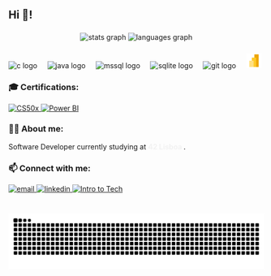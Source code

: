 <h2 align="left">Hi 👋!</h2>

###

<div align="center">
  <img src="https://github-readme-stats.vercel.app/api?username=Stezsz&hide_title=false&hide_rank=false&show_icons=true&include_all_commits=true&count_private=true&disable_animations=false&theme=dracula&locale=en&hide_border=false" height="150" alt="stats graph"  />
  <img src="https://github-readme-stats.vercel.app/api/top-langs?username=Stezsz&locale=en&hide_title=false&layout=compact&card_width=320&langs_count=5&theme=dracula&hide_border=false" height="150" alt="languages graph"  />
</div>

###

<div align="left">
  <img src="https://cdn.jsdelivr.net/gh/devicons/devicon/icons/c/c-original.svg" height="30" alt="c logo"  />
  <img width="12" />
  <img src="https://cdn.jsdelivr.net/gh/devicons/devicon/icons/java/java-original.svg" height="30" alt="java logo"  />
  <img width="12" />
  <img src="https://cdn.jsdelivr.net/gh/devicons/devicon/icons/microsoftsqlserver/microsoftsqlserver-plain.svg" height="30" alt="mssql logo"  />
  <img width="12" />
  <img src="https://cdn.jsdelivr.net/gh/devicons/devicon/icons/sqlite/sqlite-original.svg" height="30" alt="sqlite logo"  />
  <img width="12" />
  <img src="https://cdn.jsdelivr.net/gh/devicons/devicon/icons/git/git-original.svg" height="30" alt="git logo"  />
  <img width="12" />
  <img src="./src/powerbi-new.png" height="30" alt="powerbi logo" />
</div>

###

<div align="left">
  <h3>🎓 Certifications:</h3>
  <a href="https://certificates.cs50.io/37e5a91c-cdaa-4e36-999d-54dba7689198.pdf?size=letter">
    <img src="https://img.shields.io/badge/CS50x-00A4EF?style=for-the-badge&logo=harvard&logoColor=white" alt="CS50x" />
  </a>
  <a href="https://drive.google.com/file/d/1s-uV8cpdq48H74V7pm5HsRVpzYJc6WUS/view?usp=drive_link">
    <img src="https://img.shields.io/badge/PowerBI-F2C811?style=for-the-badge&logo=powerbi&logoColor=black" alt="Power BI" />
  </a>
</div>

###

<div align="left">
  <h3>👨‍💻 About me:</h3>
  <p>
    Software Developer currently studying at 
    <a href="https://www.42lisboa.com/pt/" target="_blank" style="color:#F2F2F2; text-decoration:none; font-weight:bold;">
      42 Lisboa
    </a>.
  </p>
</div>

###

<div align="left">
  <h3>📫 Connect with me:</h3>
  <a href="mailto:stephanrlassaponari@gmail.com">
    <img src="https://img.shields.io/badge/Email-D14836?style=for-the-badge&logo=gmail&logoColor=white" alt="email" />
  </a>
  <a href="https://www.linkedin.com/in/stephan-lassaponari-99077a279/">
    <img src="https://img.shields.io/badge/LinkedIn-0077B5?style=for-the-badge&logo=linkedin&logoColor=white" alt="linkedin" />
  </a>
  <a href="https://drive.google.com/file/d/1PJ12wyNpt3XnPxnqCKSfWXtY9I/view?usp=sharing">
    <img src="https://img.shields.io/badge/Intro%20to%20Tech%20(Santander%20%26%20Code%20for%20All)-E4405F?style=for-the-badge&logo=google-classroom&logoColor=white" alt="Intro to Tech" />
  </a>

</div>

###

<br clear="both">

<img src="https://raw.githubusercontent.com/Stezsz/Stezsz/output/snake.svg" alt="Snake animation" />

###
